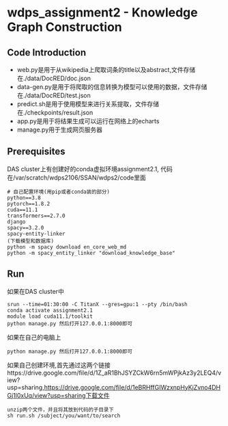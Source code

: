 # wdps_assignment2 - Knowledge Graph Construction

## Code Introduction
- web.py是用于从wikipedia上爬取词条的title以及abstract,文件存储在./data/DocRED/doc.json
- data-gen.py是用于将爬取的信息转换为模型可以使用的数据，文件存储在./data/DocRED/test.json
- predict.sh是用于使用模型来进行关系提取，文件存储在./checkpoints/result.json
- app.py是用于将结果生成可以运行在网络上的echarts
- manage.py用于生成网页服务器

## Prerequisites
DAS cluster上有创建好的conda虚拟环境assignment2.1, 代码在/var/scratch/wdps2106/SSAN/wdps2/code里面

```
# 自己配置环境(用pip或者conda装的部分)
python==3.8
pytorch==1.8.2
cuda==11.1
transformers==2.7.0
django
spacy==3.2.0
spacy-entity-linker
(下载模型和数据库)
python -m spacy download en_core_web_md
python -m spacy_entity_linker "download_knowledge_base"
 ```

## Run
如果在DAS cluster中
```
srun --time=01:30:00 -C TitanX --gres=gpu:1 --pty /bin/bash
conda activate assignment2.1
module load cuda11.1/toolkit
python manage.py 然后打开127.0.0.1:8000即可
```
如果在自己的电脑上
```
python manage.py 然后打开127.0.0.1:8000即可
```


如果自己创建环境,首先通过这两个链接https://drive.google.com/file/d/1Z_aR1BhJSYZCkW6rn5mWPjkAz3y2LEQ4/view?usp=sharing,https://drive.google.com/file/d/1eBRHffGIWzxnpHyKjZvno4DHGj1l0xUq/view?usp=sharing下载文件
```
unzip两个文件，并且将其放到代码的子目录下
sh run.sh /subject/you/want/to/search
```
